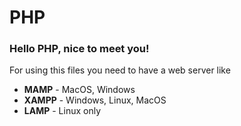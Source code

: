 # PHP
### Hello PHP, nice to meet you!
For using this files you need to have a web server like
 - <strong>MAMP</strong> -	MacOS, Windows
 - <strong>XAMPP</strong> - Windows, Linux, MacOS
 - <strong>LAMP</strong> -	Linux only
